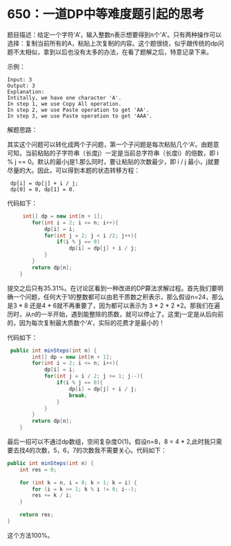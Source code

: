 # 650：一道DP中等难度题引起的思考

题目描述：给定一个字符‘A’，输入整数n表示想要得到n个'A'。只有两种操作可以选择：复制当前所有的A，粘贴上次复制的内容。这个题很绕，似乎跟传统的dp问题不太相似，拿到以后也没有太多的办法，在看了题解之后，特意记录下来。

示例：

```
Input: 3
Output: 3
Explanation:
Intitally, we have one character 'A'.
In step 1, we use Copy All operation.
In step 2, we use Paste operation to get 'AA'.
In step 3, we use Paste operation to get 'AAA'.
```

解题思路：

其实这个问题可以转化成两个子问题，第一个子问题是每次粘贴几个‘A’。由题意可知，当前粘贴的子字符串（长度j）一定是当前总字符串（长度i）的倍数，即 i % j == 0。默认的最小j是1.那么同时，要让粘贴的次数最少，即 i / j 最小，j就要尽量的大。因此，可以得到本题的状态转移方程：

```
 dp[i] = dp[j] + i / j;
 dp[0] = 0, dp[1] = 0.
```

代码如下：

```java
     int[] dp = new int[n + 1];
        for(int i = 2; i <= n; i++){
            dp[i] = i;
            for(int j = 2; j < i /2; j++){
                if(i % j == 0)
                    dp[i] = dp[j] + i / j;
            }
        }
        return dp[n];
    }
```

提交之后只有35.31%。在讨论区看到一种改进的DP算法求解过程。首先我们要明确一个问题，任何大于1的整数都可以由若干质数之积表示，那么假设n=24，那么是3 * 8 还是4 * 6就不再重要了，因为都可以表示为 3 * 2 * 2 *2。那我们在遍历时，从n的一半开始，遇到能整除的质数，就可以停止了。这里j一定是从后向前的，因为每次复制最大质数个‘A’，实际的花费才是最小的！

代码如下：

```java
 public int minSteps(int n) {
        int[] dp = new int[n + 1];
        for(int i = 2; i <= n; i++){
            dp[i] = i;
            for(int j = i / 2; j >= 1; j--){
                if(i % j == 0){
                    dp[i] = dp[j] + i / j;
                    break;
                }
            }
        }
        return dp[n];
    }
```

最后一招可以不通过dp数组，空间复杂度O(1)。假设n=8，8 = 4 * 2,此时我只需要去找4的次数，5，6，7的次数我不需要关心。代码如下：

```java
public int minSteps(int n) {
    int res = 0;
        
    for (int k = n, i = 0; k > 1; k = i) {
        for (i = k >> 1; k % i != 0; i--);
        res += k / i;
    }
        
    return res;
}
```

这个方法100%。